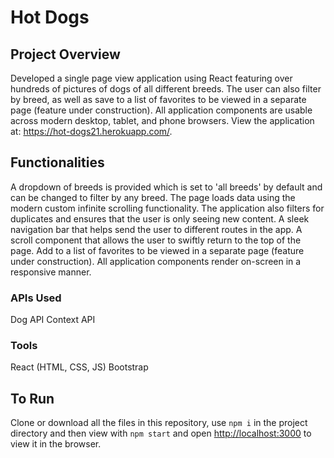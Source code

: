 # Hot Dogs

## Project Overview
Developed a single page view application using React featuring over hundreds of pictures of dogs of all different breeds. The user can also filter by breed, as well as save to a list of favorites to be viewed in a separate page (feature under construction). All application components are usable across modern desktop, tablet, and phone browsers. View the application at: https://hot-dogs21.herokuapp.com/.

## Functionalities
A dropdown of breeds is provided which is set to 'all breeds' by default and can be changed to filter by any breed.
The page loads data using the modern custom infinite scrolling functionality.
The application also filters for duplicates and ensures that the user is only seeing new content.
A sleek navigation bar that helps send the user to different routes in the app.
A scroll component that allows the user to swiftly return to the top of the page.
Add to a list of favorites to be viewed in a separate page (feature under construction).
All application components render on-screen in a responsive manner.

### APIs Used
Dog API
Context API

### Tools
React
(HTML, CSS, JS)
Bootstrap

## To Run
Clone or download all the files in this repository, use `npm i` in the project directory and then view with `npm start` and open [http://localhost:3000](http://localhost:3000) to view it in the browser.

